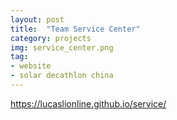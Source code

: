 ```yaml
---
layout: post
title:  "Team Service Center"
category: projects
img: service_center.png
tag:
- website
- solar decathlon china
---
```


<div class="center">
	<a class="btn btn-sm btn-primary" href="https://lucaslionline.github.io/service/" target="_blank">https://lucaslionline.github.io/service/</a>
</div>
